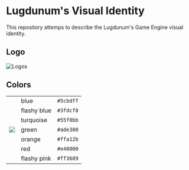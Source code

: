 # Lugdunum's Visual Identity

This repository attemps to describe the Lugdunum's Game Engine visual identity.

## Logo

![Logos](https://cdn.rawgit.com/Lugdunum3D/Visual-Identity/4fca2c5/logo/logo.png)

## Colors

<table>
  <tr>
    <td rowspan="7"><img src="https://cdn.rawgit.com/Lugdunum3D/Visual-Identity/4fca2c5/colors/colors.png" /></td>
    <td>blue</td>
    <td><code>#5cbdff</code></td>
  </tr>
  <tr>
    <td>flashy blue</td>
    <td><code>#3fdcf8</code></td>
  </tr>
  <tr>
    <td>turquoise</td>
    <td><code>#55f0bb</code></td>
  </tr>
  <tr>
    <td>green</td>
    <td><code>#ade300</code></td>
  </tr>
  <tr>
    <td>orange</td>
    <td><code>#ffa12b</code></td>
  </tr>
  <tr>
    <td>red</td>
    <td><code>#e40000</code></td>
  </tr>
  <tr>
    <td>flashy pink</td>
    <td><code>#ff3689</code></td>
  </tr>
</table>
